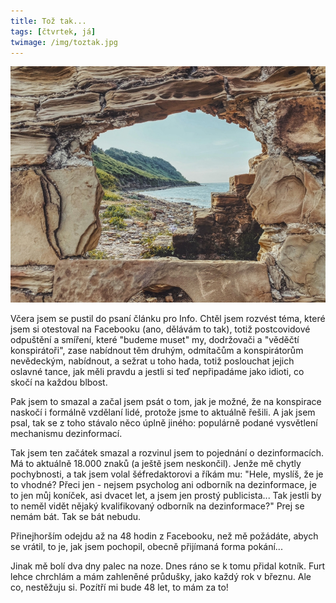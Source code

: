 ```yaml
---
title: Tož tak...
tags: [čtvrtek, já]
twimage: /img/toztak.jpg
---
```


![cover](/img/toztak.jpg)

Včera jsem se pustil do psaní článku pro Info. Chtěl jsem rozvést téma, které jsem si otestoval na Facebooku (ano, dělávám to tak), totiž postcovidové odpuštění a smíření, které "budeme muset" my, dodržovači a "věděčtí konspirátoři", zase nabídnout těm druhým, odmítačům a konspirátorům nevědeckým, nabídnout, a sežrat u toho hada, totiž poslouchat jejich oslavné tance, jak měli pravdu a jestli si teď nepřipadáme jako idioti, co skočí na každou blbost.

Pak jsem to smazal a začal jsem psát o tom, jak je možné, že na konspirace naskočí i formálně vzdělaní lidé, protože jsme to aktuálně řešili. A jak jsem psal, tak se z toho stávalo něco úplně jiného: populárně podané vysvětlení mechanismu dezinformací.

Tak jsem ten začátek smazal a rozvinul jsem to pojednání o dezinformacích. Má to aktuálně 18.000 znaků (a ještě jsem neskončil). Jenže mě chytly pochybnosti, a tak jsem volal šéfredaktorovi a říkám mu: "Hele, myslíš, že je to vhodné? Přeci jen - nejsem psycholog ani odborník na dezinformace, je to jen můj koníček, asi dvacet let, a jsem jen prostý publicista... Tak jestli by to neměl vidět nějaký kvalifikovaný odborník na dezinformace?" Prej se nemám bát. Tak se bát nebudu. 

Přinejhorším odejdu až na 48 hodin z Facebooku, než mě požádáte, abych se vrátil, to je, jak jsem pochopil, obecně přijímaná forma pokání...

Jinak mě bolí dva dny palec na noze. Dnes ráno se k tomu přidal kotník. Furt lehce chrchlám a mám zahleněné průdušky, jako každý rok v březnu. Ale co, nestěžuju si. Pozítří mi bude 48 let, to mám za to!